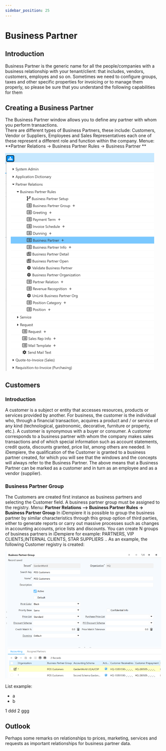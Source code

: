 ```yaml
---
sidebar_position: 25
---
```



# Business Partner

## Introduction
Business Partner is the generic name for all the people/companies with a business
relationship with your tenant/client: that includes, vendors, customers, employes
and so on. Sometimes we need to configure groups, taxes and other specific
properties for invoicing or to manage them properly, so please be sure that you
understand the following capabilities for them

## Creating a Business Partner
The Business Partner window allows you to define any partner with
whom you perform transactions.  
There are different types of Business Partners, these include: Customers, Vendor or
Suppliers, Employees and Sales Representatives each one of these represent a
different role and function within the company.
Menue: **Partner Relations -> Business Partner Rules -> Business Partner **  

![Menue for iDempiere](./PNGs/Menue_BusinessPartner.png)

## Customers

### Introduction

A customer is a subject or entity that accesses resources, products or services
provided by another. For business, the customer is the individual who, through a
financial transaction, acquires a product and / or
service of any kind (technological, gastronomic, decorative, furniture or property,
etc.). A customer is synonymous with a buyer or consumer.
A customer corresponds to a business partner with whom the company makes
sales transactions and of which special information such as account statements,
credit quota, discounts granted, price list, among others are needed. In
iDempiere, the qualification of the Customer is granted to a business
partner created, for which you will see that the windows and the concepts will
always refer to the Business Partner. The above means that a Business Partner can
be marked as a customer and in turn as an employee and as a vendor (supplier).

### Business Partner Group

The Customers are created first instance as business partners and selecting the
Customer field. A business partner group must be assigned to the registry.
Menu: **Partner Relations –> Business Partner Rules -> Business Partner Group**
In iDempiere it is possible to group the business partner by similar
characteristics through this group option of third parties, either to generate reports
or carry out massive processes such as changes in accounting
accounts, price lists and discounts.
You can create N groups of business partners in iDempiere for example:
PARTNERS, VIP CLIENTS,INTERNAL CLIENTS, STAR SUPPLIERS ..
As an example, the following Customer registry is created:


![Menue for iDempiere](./PNGs/BusinessPartnerGroup.png)


List example:
- a 
- b

1 ddd
2 ggg


## Outlook

Perhaps some remarks on relationships to prices, marketing, services and requests as important relationships for business partner data.
